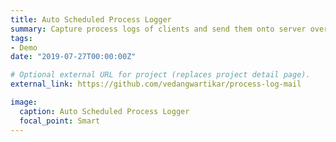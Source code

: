 ```yaml
---
title: Auto Scheduled Process Logger
summary: Capture process logs of clients and send them onto server over mail.
tags:
- Demo
date: "2019-07-27T00:00:00Z"

# Optional external URL for project (replaces project detail page).
external_link: https://github.com/vedangwartikar/process-log-mail

image:
  caption: Auto Scheduled Process Logger
  focal_point: Smart
---
```

